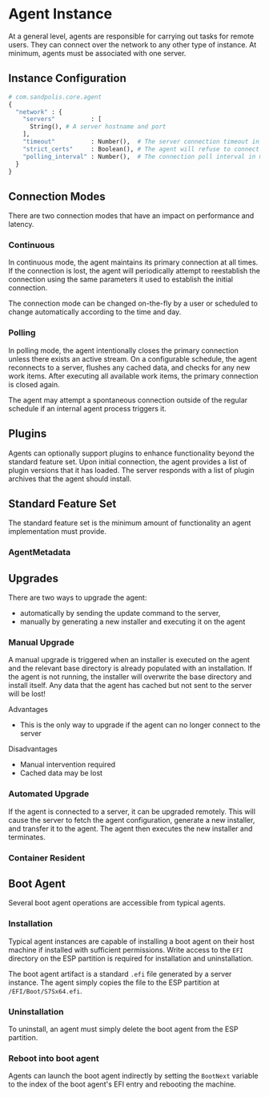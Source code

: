 # Agent Instance

At a general level, agents are responsible for carrying out tasks for remote
users. They can connect over the network to any other type of instance. At
minimum, agents must be associated with one server.

## Instance Configuration

```py
# com.sandpolis.core.agent
{
  "network" : {
    "servers"          : [
      String(), # A server hostname and port
    ],
    "timeout"          : Number(),  # The server connection timeout in milliseconds
    "strict_certs"     : Boolean(), # The agent will refuse to connect to a server that presents an invalid certificate
    "polling_interval" : Number(),  # The connection poll interval in milliseconds
  }
}
```

## Connection Modes

There are two connection modes that have an impact on performance and latency.

### Continuous

In continuous mode, the agent maintains its primary connection at all times. If
the connection is lost, the agent will periodically attempt to reestablish the
connection using the same parameters it used to establish the initial
connection.

The connection mode can be changed on-the-fly by a user or scheduled to change
automatically according to the time and day.

### Polling

In polling mode, the agent intentionally closes the primary connection unless
there exists an active stream. On a configurable schedule, the agent reconnects
to a server, flushes any cached data, and checks for any new work items. After
executing all available work items, the primary connection is closed again.

The agent may attempt a spontaneous connection outside of the regular schedule
if an internal agent process triggers it.

## Plugins

Agents can optionally support plugins to enhance functionality beyond the
standard feature set. Upon initial connection, the agent provides a list of
plugin versions that it has loaded. The server responds with a list of plugin
archives that the agent should install.

## Standard Feature Set

The standard feature set is the minimum amount of functionality an agent
implementation must provide.

### AgentMetadata

## Upgrades

There are two ways to upgrade the agent:

-   automatically by sending the update command to the server,
-   manually by generating a new installer and executing it on the agent

### Manual Upgrade

A manual upgrade is triggered when an installer is executed on the agent and the
relevant base directory is already populated with an installation. If the agent
is not running, the installer will overwrite the base directory and install
itself. Any data that the agent has cached but not sent to the server will be
lost!

Advantages

-   This is the only way to upgrade if the agent can no longer connect to the
    server

Disadvantages

-   Manual intervention required
-   Cached data may be lost

### Automated Upgrade

If the agent is connected to a server, it can be upgraded remotely. This will
cause the server to fetch the agent configuration, generate a new installer, and
transfer it to the agent. The agent then executes the new installer and
terminates.

### Container Resident

## Boot Agent

Several boot agent operations are accessible from typical agents.

### Installation

Typical agent instances are capable of installing a boot agent on their host
machine if installed with sufficient permissions. Write access to the `EFI`
directory on the ESP partition is required for installation and uninstallation.

The boot agent artifact is a standard `.efi` file generated by a server
instance. The agent simply copies the file to the ESP partition at
`/EFI/Boot/S7Sx64.efi`.

### Uninstallation

To uninstall, an agent must simply delete the boot agent from the ESP partition.

### Reboot into boot agent

Agents can launch the boot agent indirectly by setting the `BootNext` variable
to the index of the boot agent's EFI entry and rebooting the machine.
